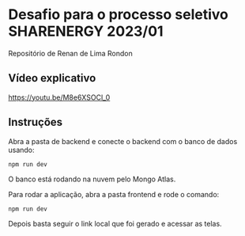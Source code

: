 # Desafio para o processo seletivo SHARENERGY 2023/01

Repositório de Renan de Lima Rondon

## Vídeo explicativo

https://youtu.be/M8e6XSOCl_0

## Instruções

Abra a pasta de backend e conecte o backend com o banco de dados usando:

```
npm run dev
```

O banco está rodando na nuvem pelo Mongo Atlas.

Para rodar a aplicação, abra a pasta frontend e rode o comando:

```
npm run dev
```

Depois basta seguir o link local que foi gerado e acessar as telas.
